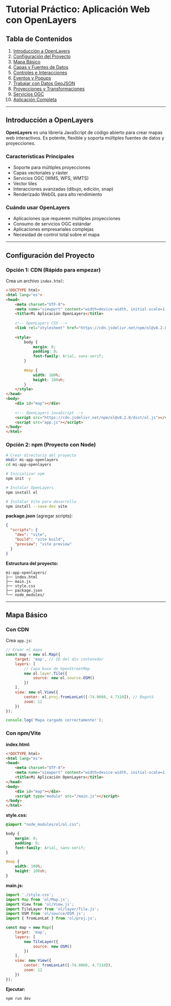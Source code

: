 # Tutorial Práctico: Aplicación Web con OpenLayers

## Tabla de Contenidos

1. [Introducción a OpenLayers](#introducción-a-openlayers)
2. [Configuración del Proyecto](#configuración-del-proyecto)
3. [Mapa Básico](#mapa-básico)
4. [Capas y Fuentes de Datos](#capas-y-fuentes-de-datos)
5. [Controles e Interacciones](#controles-e-interacciones)
6. [Eventos y Popups](#eventos-y-popups)
7. [Trabajar con Datos GeoJSON](#trabajar-con-datos-geojson)
8. [Proyecciones y Transformaciones](#proyecciones-y-transformaciones)
9. [Servicios OGC](#servicios-ogc)
10. [Aplicación Completa](#aplicación-completa)

---

## Introducción a OpenLayers

**OpenLayers** es una librería JavaScript de código abierto para crear mapas web interactivos. Es potente, flexible y soporta múltiples fuentes de datos y proyecciones.

### Características Principales

- Soporte para múltiples proyecciones
- Capas vectoriales y ráster
- Servicios OGC (WMS, WFS, WMTS)
- Vector tiles
- Interacciones avanzadas (dibujo, edición, snap)
- Renderizado WebGL para alto rendimiento

### Cuándo usar OpenLayers

- Aplicaciones que requieren múltiples proyecciones
- Consumo de servicios OGC estándar
- Aplicaciones empresariales complejas
- Necesidad de control total sobre el mapa

---

## Configuración del Proyecto

### Opción 1: CDN (Rápido para empezar)

Crea un archivo `index.html`:

```html
<!DOCTYPE html>
<html lang="es">
<head>
    <meta charset="UTF-8">
    <meta name="viewport" content="width=device-width, initial-scale=1.0">
    <title>Mi Aplicación OpenLayers</title>
    
    <!-- OpenLayers CSS -->
    <link rel="stylesheet" href="https://cdn.jsdelivr.net/npm/ol@v8.2.0/ol.css">
    
    <style>
        body {
            margin: 0;
            padding: 0;
            font-family: Arial, sans-serif;
        }
        
        #map {
            width: 100%;
            height: 100vh;
        }
    </style>
</head>
<body>
    <div id="map"></div>
    
    <!-- OpenLayers JavaScript -->
    <script src="https://cdn.jsdelivr.net/npm/ol@v8.2.0/dist/ol.js"></script>
    <script src="app.js"></script>
</body>
</html>
```

### Opción 2: npm (Proyecto con Node)

```bash
# Crear directorio del proyecto
mkdir mi-app-openlayers
cd mi-app-openlayers

# Inicializar npm
npm init -y

# Instalar OpenLayers
npm install ol

# Instalar Vite para desarrollo
npm install --save-dev vite
```

**package.json** (agregar scripts):

```json
{
  "scripts": {
    "dev": "vite",
    "build": "vite build",
    "preview": "vite preview"
  }
}
```

**Estructura del proyecto:**

```
mi-app-openlayers/
├── index.html
├── main.js
├── style.css
├── package.json
└── node_modules/
```

---

## Mapa Básico

### Con CDN

Crea `app.js`:

```javascript
// Crear el mapa
const map = new ol.Map({
    target: 'map', // ID del div contenedor
    layers: [
        // Capa base de OpenStreetMap
        new ol.layer.Tile({
            source: new ol.source.OSM()
        })
    ],
    view: new ol.View({
        center: ol.proj.fromLonLat([-74.0060, 4.7110]), // Bogotá
        zoom: 12
    })
});

console.log('Mapa cargado correctamente!');
```

### Con npm/Vite

**index.html:**

```html
<!DOCTYPE html>
<html lang="es">
<head>
    <meta charset="UTF-8">
    <meta name="viewport" content="width=device-width, initial-scale=1.0">
    <title>Mi Aplicación OpenLayers</title>
</head>
<body>
    <div id="map"></div>
    <script type="module" src="/main.js"></script>
</body>
</html>
```

**style.css:**

```css
@import "node_modules/ol/ol.css";

body {
    margin: 0;
    padding: 0;
    font-family: Arial, sans-serif;
}

#map {
    width: 100%;
    height: 100vh;
}
```

**main.js:**

```javascript
import './style.css';
import Map from 'ol/Map.js';
import View from 'ol/View.js';
import TileLayer from 'ol/layer/Tile.js';
import OSM from 'ol/source/OSM.js';
import { fromLonLat } from 'ol/proj.js';

const map = new Map({
    target: 'map',
    layers: [
        new TileLayer({
            source: new OSM()
        })
    ],
    view: new View({
        center: fromLonLat([-74.0060, 4.7110]),
        zoom: 12
    })
});
```

**Ejecutar:**

```bash
npm run dev
```